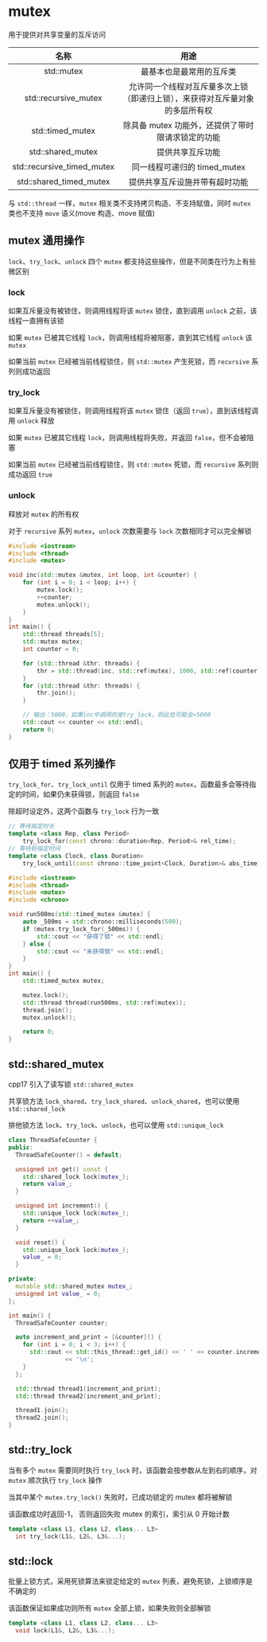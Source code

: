 # mutex

用于提供对共享变量的互斥访问

名称|用途
:-:|:-:
std::mutex|最基本也是最常用的互斥类
std::recursive_mutex|允许同一个线程对互斥量多次上锁（即递归上锁），来获得对互斥量对象的多层所有权
std::timed_mutex|除具备 mutex 功能外，还提供了带时限请求锁定的功能
std::shared_mutex|提供共享互斥功能
std::recursive_timed_mutex|同一线程可递归的 timed_mutex
std::shared_timed_mutex|提供共享互斥设施并带有超时功能

与 `std::thread` 一样，`mutex` 相关类不支持拷贝构造、不支持赋值，同时 `mutex` 类也不支持 `move` 语义(move 构造、move 赋值)

## mutex 通用操作

`lock`、`try_lock`、`unlock` 四个 `mutex` 都支持这些操作，但是不同类在行为上有些微区别

### lock

如果互斥量没有被锁住，则调用线程将该 `mutex` 锁住，直到调用 `unlock` 之前，该线程一直拥有该锁

如果 `mutex` 已被其它线程 `lock`，则调用线程将被阻塞，直到其它线程 `unlock` 该 `mutex`

如果当前 `mutex` 已经被当前线程锁住，则 `std::mutex` 产生死锁，而 `recursive` 系列则成功返回

### try_lock

如果互斥量没有被锁住，则调用线程将该 `mutex` 锁住（返回 `true`），直到该线程调用 `unlock` 释放

如果 `mutex` 已被其它线程 `lock`，则调用线程将失败，并返回 `false`，但不会被阻塞

如果当前 `mutex` 已经被当前线程锁住，则 `std::mutex` 死锁，而 `recursive` 系列则成功返回 `true`

### unlock

释放对 `mutex` 的所有权

对于 `recursive` 系列 `mutex`，`unlock` 次数需要与 `lock` 次数相同才可以完全解锁

```cpp
#include <iostream>
#include <thread>
#include <mutex>

void inc(std::mutex &mutex, int loop, int &counter) {
    for (int i = 0; i < loop; i++) {
        mutex.lock();
        ++counter;
        mutex.unlock();
    }
}
int main() {
    std::thread threads[5];
    std::mutex mutex;
    int counter = 0;

    for (std::thread &thr: threads) {
        thr = std::thread(inc, std::ref(mutex), 1000, std::ref(counter));
    }
    for (std::thread &thr: threads) {
        thr.join();
    }

    // 输出：5000，如果inc中调用的是try_lock，则此处可能会<5000
    std::cout << counter << std::endl;
    return 0;
}
```

## 仅用于 timed 系列操作

`try_lock_for`、`try_lock_until` 仅用于 timed 系列的 `mutex`，函数最多会等待指定的时间，如果仍未获得锁，则返回 `false`

除超时设定外，这两个函数与 `try_lock` 行为一致

```cpp
// 等待指定时长
template <class Rep, class Period>
    try_lock_for(const chrono::duration<Rep, Period>& rel_time);
// 等待到指定时间
template <class Clock, class Duration>
    try_lock_until(const chrono::time_point<Clock, Duration>& abs_time);
```

```cpp
#include <iostream>
#include <thread>
#include <mutex>
#include <chrono>

void run500ms(std::timed_mutex &mutex) {
    auto _500ms = std::chrono::milliseconds(500);
    if (mutex.try_lock_for(_500ms)) {
        std::cout << "获得了锁" << std::endl;
    } else {
        std::cout << "未获得锁" << std::endl;
    }
}
int main() {
    std::timed_mutex mutex;

    mutex.lock();
    std::thread thread(run500ms, std::ref(mutex));
    thread.join();
    mutex.unlock();

    return 0;
}
```

## std::shared_mutex

cpp17 引入了读写锁 `std::shared_mutex`

共享锁方法 `lock_shared`、`try_lock_shared`、`unlock_shared`，也可以使用 `std::shared_lock`

排他锁方法 `lock`、`try_lock`、`unlock`，也可以使用 `std::unique_lock`

```cpp
class ThreadSafeCounter {
public:
  ThreadSafeCounter() = default;

  unsigned int get() const {
    std::shared_lock lock(mutex_);
    return value_;
  }

  unsigned int increment() {
    std::unique_lock lock(mutex_);
    return ++value_;
  }

  void reset() {
    std::unique_lock lock(mutex_);
    value_ = 0;
  }

private:
  mutable std::shared_mutex mutex_;
  unsigned int value_ = 0;
};

int main() {
  ThreadSafeCounter counter;

  auto increment_and_print = [&counter]() {
    for (int i = 0; i < 3; i++) {
      std::cout << std::this_thread::get_id() << ' ' << counter.increment()
                << '\n';
    }
  };

  std::thread thread1(increment_and_print);
  std::thread thread2(increment_and_print);

  thread1.join();
  thread2.join();
}
```

## std::try_lock

当有多个 `mutex` 需要同时执行 `try_lock` 时，该函数会按参数从左到右的顺序，对 `mutex` 顺次执行 `try_lock` 操作

当其中某个 `mutex.try_lock()` 失败时，已成功锁定的 mutex 都将被解锁

该函数成功时返回-1， 否则返回失败 mutex 的索引，索引从 0 开始计数

```cpp
template <class L1, class L2, class... L3>
  int try_lock(L1&, L2&, L3&...);
```

## std::lock

批量上锁方式，采用死锁算法来锁定给定的 `mutex` 列表，避免死锁，上锁顺序是不确定的

该函数保证如果成功则所有 `mutex` 全部上锁，如果失败则全部解锁

```cpp
template <class L1, class L2, class... L3>
  void lock(L1&, L2&, L3&...);
```
